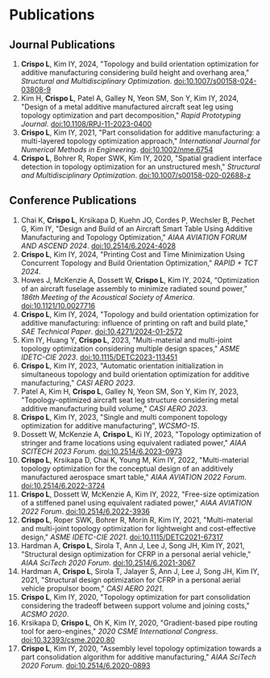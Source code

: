 # Publications

## Journal Publications
1. **Crispo L**, Kim IY, 2024, "Topology and build orientation optimization for additive manufacturing considering build height and overhang area," _Structural and Multidisciplinary Optimization_. [doi:10.1007/s00158-024-03808-9](https://doi.org/10.1007/s00158-024-03808-9)
2. Kim H, **Crispo L**, Patel A, Galley N, Yeon SM, Son Y, Kim IY, 2024, "Design of a metal additive manufactured aircraft seat leg using topology optimization and part decomposition," _Rapid Prototyping Journal_. [doi:10.1108/RPJ-11-2023-0400](https://doi.org/10.1108/RPJ-11-2023-0400)
3. **Crispo L**, Kim IY, 2021, "Part consolidation for additive manufacturing: a multi-layered topology optimization approach," _International Journal for Numerical Methods in Engineering_. [doi:10.1002/nme.6754](https://doi.org/10.1002/nme.6754)
4. **Crispo L**, Bohrer R, Roper SWK, Kim IY, 2020, "Spatial gradient interface detection in topology optimization for an unstructured mesh," _Structural and Multidisciplinary Optimization_. [doi:10.1007/s00158-020-02688-z](https://doi.org/10.1007/s00158-020-02688-z)

## Conference Publications
1. Chai K, **Crispo L**, Krsikapa D, Kuehn JO, Cordes P, Wechsler B, Pechet G, Kim IY, "Design and Build of an Aircraft Smart Table Using Additive Manufacturing and Topology Optimization," _AIAA AVIATION FORUM AND ASCEND 2024_. [doi:10.2514/6.2024-4028](https://doi.org/10.2514/6.2024-4028)
2. **Crispo L**, Kim IY, 2024, "Printing Cost and Time Minimization Using Concurrent Topology and Build Orientation Optimization," _RAPID + TCT 2024_.
3. Howes J, McKenzie A, Dossett W, **Crispo L**, Kim IY, 2024, “Optimization of an aircraft fuselage assembly to minimize radiated sound power,” _186th Meeting of the Acoustical Society of America_. [doi:10.1121/10.0027716](https://doi.org/10.1121/10.0027716)
4. **Crispo L**, Kim IY, 2024, "Topology and build orientation optimization for additive manufacturing: influence of printing on raft and build plate," _SAE Technical Paper_. [doi:10.4271/2024-01-2572](https://doi.org/10.4271/2024-01-2572)
5. Kim IY, Huang Y, **Crispo L**, 2023, "Multi-material and multi-joint topology optimization considering multiple design spaces," _ASME IDETC-CIE 2023_. [doi:10.1115/DETC2023-113451](https://doi.org/10.1115/DETC2023-113451)
6. **Crispo L**, Kim IY, 2023, "Automatic orientation initialization in simultaneous topology and build orientation optimization for additive manufacturing," _CASI AERO 2023_.
7. Patel A, Kim H, **Crispo L**, Galley N, Yeon SM, Son Y, Kim IY, 2023, "Topology-optimized aircraft seat leg structure considering metal additive manufacturing build volume," _CASI AERO 2023_.
8. **Crispo L**, Kim IY, 2023, "Single and multi component topology optimization for additive manufacturing", _WCSMO-15_.
9. Dossett W, McKenzie A, **Crispo L**, Ki IY, 2023, "Topology optimization of stringer and frame locations using equivalent radiated power," _AIAA SCITECH 2023 Forum_. [doi:10.2514/6.2023-0973](https://doi.org/10.2514/6.2023-0973)
10. **Crispo L**, Krsikapa D, Chai K, Young M, Kim IY, 2022, "Multi-material topology optimization for the conceptual design of an additively manufactured aerospace smart table," _AIAA AVIATION 2022 Forum_. [doi:10.2514/6.2022-3724](https://doi.org/10.2514/6.2022-3724)
11. **Crispo L**, Dossett W, McKenzie A, Kim IY, 2022, "Free-size optimization of a stiffened panel using equivalent radiated power," _AIAA AVIATION 2022 Forum_. [doi:10.2514/6.2022-3936](https://doi.org/10.2514/6.2022-3936)
12. **Crispo L**, Roper SWK, Bohrer R, Morin R, Kim IY, 2021, "Multi-material and multi-joint topology optimization for lightweight and cost-effective design," _ASME IDETC-CIE 2021_. [doi:10.1115/DETC2021-67317](https://doi.org/10.1115/DETC2021-67317)
13. Hardman A, **Crispo L**, Sirola T, Ann J, Lee J, Song JH, Kim IY, 2021, "Structural design optimization for CFRP in a personal aerial vehicle," _AIAA SciTech 2020 Forum_. [doi:10.2514/6.2021-3067](https://doi.org/10.2514/6.2021-3067)
14. Hardman A, **Crispo L**, Sirola T, Jalayer S, Ann J, Lee J, Song JH, Kim IY, 2021, "Structural design optimization for CFRP in a personal aerial vehicle propulsor boom," _CASI AERO 2021_.
15. **Crispo L**, Kim IY, 2020, "Topology optimization for part consolidation considering the tradeoff between support volume and joining costs," _ACSMO 2020_. 
16. Krsikapa D, **Crispo L**, Oh K, Kim IY, 2020, "Gradient-based pipe routing tool for aero-engines," _2020 CSME International Congress_. [doi:10.32393/csme.2020.80](https://doi.org/10.32393/csme.2020.80)
17. **Crispo L**, Kim IY, 2020, "Assembly level topology optimization towards a part consolidation algorithm for additive manufacturing," _AIAA SciTech 2020 Forum_. [doi:10.2514/6.2020-0893](https://doi.org/10.2514/6.2020-0893)
